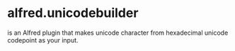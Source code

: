 # alfred.unicodebuilder

is an Alfred plugin that makes unicode character from hexadecimal unicode codepoint as your input.

